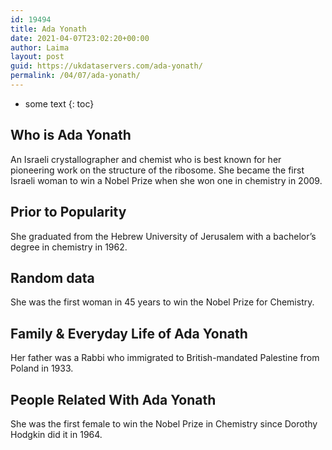 ```yaml
---
id: 19494
title: Ada Yonath
date: 2021-04-07T23:02:20+00:00
author: Laima
layout: post
guid: https://ukdataservers.com/ada-yonath/
permalink: /04/07/ada-yonath/
---
```


* some text
{: toc}


## Who is Ada Yonath
                  
                  
                  
An Israeli crystallographer and chemist who is best known for her pioneering work on the structure of the ribosome. She became the first Israeli woman to win a Nobel Prize when she won one in chemistry in 2009.
                  
              
            
              
            
                
                
                
## Prior to Popularity
                  
                  
                  
She graduated from the Hebrew University of Jerusalem with a bachelor&#8217;s degree in chemistry in 1962.
                  
              
            
              
            
                
                
                
## Random data
                  
                  
                  
She was the first woman in 45 years to win the Nobel Prize for Chemistry.
                  
              
            
              
            
                
                
                
## Family & Everyday Life of Ada Yonath
                  
                  
                  
Her father was a Rabbi who immigrated to British-mandated Palestine from Poland in 1933.
                  
              
            
              
            
                
                
                
## People Related With Ada Yonath
                  
                  
                  
She was the first female to win the Nobel Prize in Chemistry since Dorothy Hodgkin did it in 1964.
                  
              
            
              
            
                
              
            
              
              
            
            
              
            
          
          
          